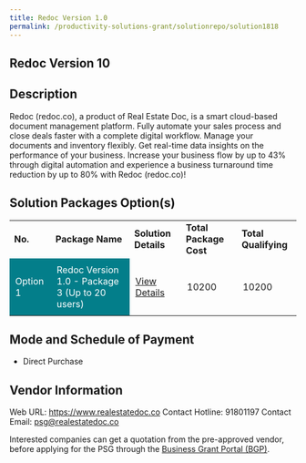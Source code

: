 ```yaml
---
title: Redoc Version 1.0
permalink: /productivity-solutions-grant/solutionrepo/solution1818
---
```


## Redoc Version 10

## Description

Redoc (redoc.co), a product of Real Estate Doc, is a smart cloud-based document management platform. Fully automate your sales process and close deals faster with a complete digital workflow. Manage your documents and inventory flexibly. Get real-time data insights on the performance of your business. Increase your business flow by up to 43% through digital automation and experience a business turnaround time reduction by up to 80% with Redoc (redoc.co)!

## Solution Packages Option(s)

<table>
<tr>
<td><b>No.</b></td>
<td><b>Package Name</b></td>
<td><b>Solution Details</b></td>
<td><b>Total Package Cost</b></td>
<td><b>Total Qualifying</b></td>
</tr>
<tr>
<td style='padding: 10px; background-color: #037E8A; color: #FFFFFF;'>Option 1</td>
<td style='padding: 10px; background-color: #037E8A; color: #FFFFFF;'>Redoc Version 1.0 - Package 3 (Up to 20 users)</td>
<td style='padding: 10px;'><a href='https://www.gobusiness.gov.sg/images/psg/Desensitised_Real_Estate_Doc_20200846_Annex_3_CR_wef_7_jan_2021_Part_3.pdf' target='_blank'>View Details</a></td>
<td style='padding: 10px;'>10200</td>
<td style='padding: 10px;'>10200</td>
</tr>
</table>

## Mode and Schedule of Payment

 - Direct Purchase

## Vendor Information

 Web URL: https://www.realestatedoc.co 
Contact Hotline: 91801197 
Contact Email: psg@realestatedoc.co


Interested companies can get a quotation from the pre-approved vendor, before applying for the PSG through the <a href='https://www.businessgrants.gov.sg/'>Business Grant Portal (BGP)</a>.

<script src="/jquery/resize-tables.js"></script>
